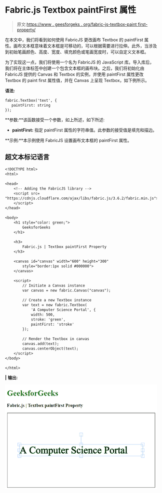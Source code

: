 # Fabric.js Textbox paintFirst 属性

> 原文:[https://www . geesforgeks . org/fabric-js-textbox-paint first-property/](https://www.geeksforgeeks.org/fabric-js-textbox-paintfirst-property/)

在本文中，我们将看到如何使用 FabricJS 更改画布 Textbox 的 paintFirst 属性。画布文本框意味着文本框是可移动的，可以根据需要进行拉伸。此外，当涉及到初始笔画颜色、高度、宽度、填充颜色或笔画宽度时，可以自定义文本框。

为了实现这一点，我们将使用一个名为 FabricJS 的 JavaScript 库。导入库后，我们将在主体标签中创建一个包含文本框的画布块。之后，我们将初始化由 FabricJS 提供的 Canvas 和 Textbox 的实例，并使用 paintFirst 属性更改 Textbox 的 paint first 属性值，并在 Canvas 上呈现 Textbox，如下例所示。

**语法:**

```
fabric.Textbox('text', {
   paintFirst: string
});
```

**参数:**该函数接受一个参数，如上所述，如下所述:

*   **paintFirst:** 指定 paintFirst 属性的字符串值。此参数的接受值是填充和描边。

**示例:**本示例使用 FabricJS 设置画布文本框的 paintFirst 属性。

## 超文本标记语言

```
<!DOCTYPE html>
<html>

<head>
    <!-- Adding the FabricJS library -->
    <script src=
"https://cdnjs.cloudflare.com/ajax/libs/fabric.js/3.6.2/fabric.min.js">
    </script>
</head>

<body>
    <h1 style="color: green;">
        GeeksforGeeks
    </h1>

    <h3>
        Fabric.js | Textbox paintFirst Property
    </h3>

    <canvas id="canvas" width="600" height="300"
        style="border:1px solid #000000">
    </canvas>

    <script>
        // Initiate a Canvas instance
        var canvas = new fabric.Canvas("canvas");

        // Create a new Textbox instance
        var text = new fabric.Textbox(
            'A Computer Science Portal', {
            width: 500,
            stroke: 'green',
            paintFirst: 'stroke'
        });

        // Render the Textbox in canvas
        canvas.add(text);
        canvas.centerObject(text);
    </script>
</body>

</html>
```

**|**
**输出:**

![](img/77e956089762656279b9b0928f0d3213.png)